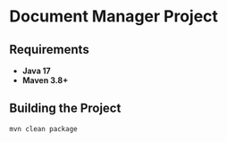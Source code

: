 # Document Manager Project

## Requirements
- **Java 17**
- **Maven 3.8+**

## Building the Project
```bash
mvn clean package
